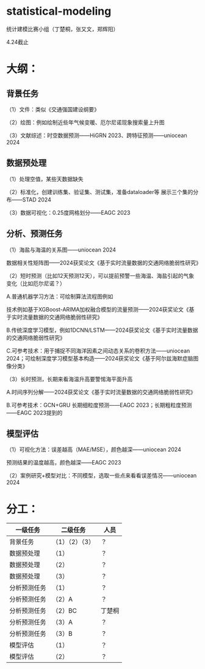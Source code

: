# statistical-modeling
统计建模比赛小组（丁楚桐，张又文，郑辉阳）

4.24截止

# 大纲：
## 背景任务
（1）文件：类似《交通强国建设纲要》

（2）绘图：例如绘制近些年气候变暖、厄尔尼诺现象搜索量上升图

（3）文献综述：时空数据预测——HiGRN 2023、跨特征预测——uniocean 2024

## 数据预处理
（1）处理空值，某些天数据缺失

（2）标准化，创建训练集、验证集、测试集，准备dataloader等 展示三个集的分布——STAD 2024

（3）数据可视化：0.25度网格划分——EAGC 2023

## 分析、预测任务
（1）海盐与海温的关系图——uniocean 2024

数据相关性矩阵图——2024获奖论文《基于实时流量数据的交通网络脆弱性研究》

（2）短时预测（比如12天预测12天），可以提前预警一些海温、海盐引起的气象变化（比如厄尔尼诺？）

A.普通机器学习方法：可绘制算法流程图例如

技术例如基于XGBoost-ARIMA加权融合模型的流量预测——2024获奖论文《基于实时流量数据的交通网络脆弱性研究》

B.传统深度学习模型，例如1DCNN/LSTM——2024获奖论文《基于实时流量数据的交通网络脆弱性研究》

C.可参考技术：用于捕捉不同海洋因素之间动态关系的卷积方法——uniocean 2024；可绘制深度学习模型基本构造——2024获奖论文《基于阿尔兹海默症脑图像分类》

（3）长时预测，长期来看海温升高要警惕海平面升高

A.时间序列分解——2024获奖论文《基于实时流量数据的交通网络脆弱性研究》

B.可参考技术：GCN+GRU 长期细粒度预测——EAGC 2023；长期粗粒度预测——EAGC 2023提到的

## 模型评估
（1）可视化方法：误差越高（MAE/MSE），颜色越深——uniocean 2024

预测结果的温度越高，颜色越深——EAGC 2023

（2）案例研究+模型对比：不同模型，选取一些点来看看误差情况——uniocean 2024 

# 分工：

| 一级任务 | 二级任务 | 人员 |
|---------|---------|---------|
| 背景任务   | （1）（2）（3）   | ？   |
| 数据预处理   | （1）   | ？   |
| 数据预处理   | （2）   | ？   |
| 数据预处理   | （3）   | ？   |
| 分析预测任务   | （1）   | ？   |
| 分析预测任务   | （2）A   | ？   |
| 分析预测任务   | （2）BC   | 丁楚桐   |
| 分析预测任务   | （3）A   | ？   |
| 分析预测任务   | （3）B   | ？   |
| 模型评估   | （1）   | ？   |
| 模型评估   | （2）   | ？   |
